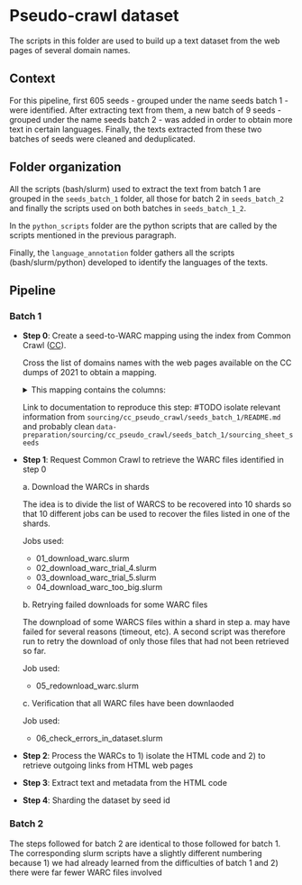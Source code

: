 # Pseudo-crawl dataset

The scripts in this folder are used to build up a text dataset from the web pages of several domain names.

## Context

For this pipeline, first 605 seeds - grouped under the name seeds batch 1 - were identified. After extracting text from them, a new batch of 9 seeds - grouped under the name  seeds batch 2 - was added in order to obtain more text in certain languages.  Finally, the texts extracted from these two batches of seeds were cleaned and deduplicated.

## Folder organization

All the scripts (bash/slurm) used to extract the text from batch 1 are grouped in the `seeds_batch_1` folder, all those for batch 2 in `seeds_batch_2` and finally the scripts used on both batches in `seeds_batch_1_2`.

In the `python_scripts` folder are the python scripts that are called by the scripts mentioned in the previous paragraph.

Finally, the `language_annotation` folder gathers all the scripts (bash/slurm/python) developed to identify the languages of the texts.

## Pipeline

### Batch 1

- **Step 0**: Create a seed-to-WARC mapping using the index from Common Crawl ([CC](https://commoncrawl.org/)).

  Cross the list of domains names with the web pages available on the CC dumps of 2021 to obtain a mapping.

  <details>
    <summary>This mapping contains the columns:</summary>

        - 'seed_id'
        - 'url_surtkey'
        - 'url_host_tld'
        - 'url_host_registered_domain'
        - 'url_host_name', 'url'
        - 'fetch_status'
        - 'fetch_time'
        - 'warc_filename'
        - 'warc_record_offset'
        - 'warc_record_length'
        - 'fetch_redirect'
        - 'content_mime_detected'
        - 'content_languages’
    </details>

    Link to documentation to reproduce this step: #TODO isolate relevant information from `sourcing/cc_pseudo_crawl/seeds_batch_1/README.md` and probably clean `data-preparation/sourcing/cc_pseudo_crawl/seeds_batch_1/sourcing_sheet_seeds`

-  **Step 1**: Request Common Crawl to retrieve the WARC files identified in step 0

    a. Download the WARCs in shards

    The idea is to divide the list of WARCS to be recovered into 10 shards so that 10 different jobs can be used to recover the files listed in one of the shards.
        
    Jobs used:
    - 01_download_warc.slurm
    - 02_download_warc_trial_4.slurm
    - 03_download_warc_trial_5.slurm
    - 04_download_warc_too_big.slurm

    b. Retrying failed downloads for some WARC files

    The downpload of some WARCS files within a shard in step a. may have failed for several reasons (timeout, etc). A second script was therefore run to retry the download of only those files that had not been retrieved so far. 

    Job used:
    - 05_redownload_warc.slurm

    c. Verification that all WARC files have been downlaoded

    Job used:
    - 06_check_errors_in_dataset.slurm

-  **Step 2**: Process the WARCs to 1) isolate the HTML code and 2) to retrieve outgoing links from HTML web pages

-  **Step 3**: Extract text and metadata from the HTML code

-  **Step 4**: Sharding the dataset by seed id

### Batch 2

The steps followed for batch 2 are identical to those followed for batch 1. The corresponding slurm scripts have a slightly different numbering because 1) we had already learned from the difficulties of batch 1 and 2) there were far fewer WARC files involved